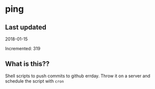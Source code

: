 # ping

## Last updated
2018-01-15

Incremented: 319

## What is this??
Shell scripts to push commits to github errday. Throw it on a server and schedule the script with `cron`
